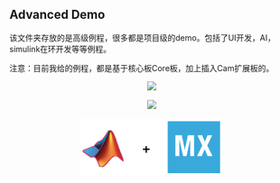 ## **Advanced Demo**

该文件夹存放的是高级例程，很多都是项目级的demo。包括了UI开发，AI，simulink在环开发等等例程。

注意：目前我给的例程，都是基于核心板Core板，加上插入Cam扩展板的。

<p align="center">
	<img width="50%" src="./images/演示.gif">
</p>

<p align="center">
	<img width="50%" src="./images/手势识别测试.gif">
</p>
<p align="center">
	<img width="50%" src="./images/在环开发.jpg">
</p>
